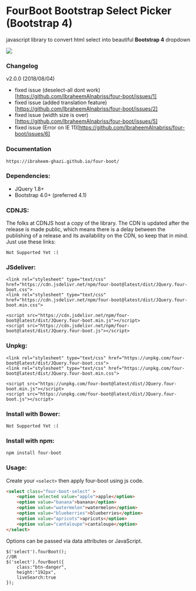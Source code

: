 **FourBoot Bootstrap Select Picker (Bootstrap 4)**
==========

javascript library to convert html select into beautiful **Bootstrap 4** dropdown

[![](https://data.jsdelivr.com/v1/package/npm/four-boot/badge)](https://www.jsdelivr.com/package/npm/four-boot)


### Changelog
v2.0.0 (2018/08/04)
* fixed issue (deselect-all dont work)[https://github.com/IbraheemAlnabriss/four-boot/issues/1]
* fixed issue (added translation feature)[https://github.com/IbraheemAlnabriss/four-boot/issues/2]
* fixed issue (width size is over)[https://github.com/IbraheemAlnabriss/four-boot/issues/5]
* fixed issue (Error on IE 11)[https://github.com/IbraheemAlnabriss/four-boot/issues/6]

### Documentation
```
https://ibraheem-ghazi.github.io/four-boot/
```

### Dependencies:

* JQuery 1.8+
* Bootstrap 4.0+ (preferred 4.1)

### CDNJS:
The folks at CDNJS host a copy of the library. The CDN is updated after the release is made public, which means there is a delay between the publishing of a release and its availability on the CDN, so keep that in mind. Just use these links:

```
Not Supported Yet :(
```

### JSdeliver:

```
<link rel="stylesheet" type="text/css" href="https://cdn.jsdelivr.net/npm/four-boot@latest/dist/JQuery.four-boot.css">
<link rel="stylesheet" type="text/css" href="https://cdn.jsdelivr.net/npm/four-boot@latest/dist/JQuery.four-boot.min.css">

<script src="https://cdn.jsdelivr.net/npm/four-boot@latest/dist/JQuery.four-boot.min.js"></script>
<script src="https://cdn.jsdelivr.net/npm/four-boot@latest/dist/JQuery.four-boot.js"></script>
```

### Unpkg:

```
<link rel="stylesheet" type="text/css" href="https://unpkg.com/four-boot@latest/dist/JQuery.four-boot.css">
<link rel="stylesheet" type="text/css" href="https://unpkg.com/four-boot@latest/dist/JQuery.four-boot.min.css">

<script src="https://unpkg.com/four-boot@latest/dist/JQuery.four-boot.min.js"></script>
<script src="https://unpkg.com/four-boot@latest/dist/JQuery.four-boot.js"></script>
```

### Install with Bower:
```
Not Supported Yet :(
```

### Install with npm:
```
npm install four-boot
```


### Usage:
Create your ```<select>``` then apply four-boot using js code.

```html
<select class="four-boot-select" >
	<option selected value="apple">apple</option>
	<option value="banana">banana</option>
	<option value="watermelon">watermelon</option>
	<option value="blueberries">blueberries</option>
	<option value="apricots">apricots</option>
	<option value="cantaloupe">cantaloupe</option>
</select>
```
Options can be passed via data attributes or JavaScript.

```
$('select').fourBoot();
//OR
$('select').fourBoot({
	class:"btn-danger",
	height:"192px",
	liveSearch:true
});

```
